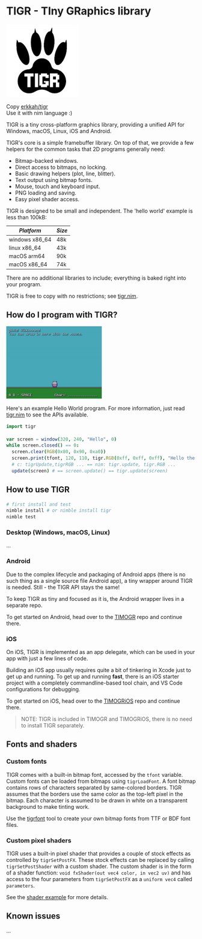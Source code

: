 # TIGR - TIny GRaphics library

![](https://github.com/erkkah/tigr/blob/master/tigr.png)

Copy [erkkah/tigr](https://github.com/erkkah/tigr)  
Use it with nim language :)

TIGR is a tiny cross-platform graphics library,
providing a unified API for Windows, macOS, Linux, iOS and Android.

TIGR's core is a simple framebuffer library.
On top of that, we provide a few helpers for the common tasks that 2D programs generally need:

 - Bitmap-backed windows.
 - Direct access to bitmaps, no locking.
 - Basic drawing helpers (plot, line, blitter).
 - Text output using bitmap fonts.
 - Mouse, touch and keyboard input.
 - PNG loading and saving.
 - Easy pixel shader access.

TIGR is designed to be small and independent.
The 'hello world' example is less than 100kB:

| *Platform* | *Size* |
| --- | --- |
| windows x86_64 | 48k |
| linux x86_64 | 43k |
| macOS arm64 | 90k |
| macOS x86_64 | 74k |

There are no additional libraries to include; everything is baked right into your program.

TIGR is free to copy with no restrictions; see [tigr.nim](src/tigr.nim).

## How do I program with TIGR?
![](https://github.com/Angluca/tigr/blob/master/demo.gif)

Here's an example Hello World program. For more information, just read [tigr.nim](src/tigr.nim) to see the APIs available.

```nim
import tigr

var screen = window(320, 240, "Hello", 0)
while screen.closed() == 0:
  screen.clear(RGB(0x80, 0x90, 0xa0))
  screen.print(tfont, 120, 110, tigr.RGB(0xff, 0xff, 0xff), "Hello the world!");
  # c: tigrUpdate,tigrRGB ... == nim: tigr.update, tigr.RGB ...
  update(screen) # == screen.update() == tigr.update(screen)
```

## How to use TIGR
```bash
# first install and test
nimble install # or nimble install tigr
nimble test
```
### Desktop (Windows, macOS, Linux)
  ...
### Android

Due to the complex lifecycle and packaging of Android apps
(there is no such thing as a single source file Android app),
a tiny wrapper around TIGR is needed. Still - the TIGR API stays the same!

To keep TIGR as tiny and focused as it is, the Android wrapper lives in a separate repo.

To get started on Android, head over to the [TIMOGR](https://github.com/erkkah/timogr) repo and continue there.

### iOS

On iOS, TIGR is implemented as an app delegate, which can be used in your app with just a few lines of code.

Building an iOS app usually requires quite a bit of tinkering in Xcode just to get up and running. To get up and running **fast**, there is an iOS starter project with a completely commandline-based tool chain, and VS Code configurations for debugging.

To get started on iOS, head over to the [TIMOGRiOS](https://github.com/erkkah/timogrios) repo and continue there.

> NOTE: TIGR is included in TIMOGR and TIMOGRiOS, there is no need to install TIGR separately.

## Fonts and shaders

### Custom fonts

TIGR comes with a built-in bitmap font, accessed by the `tfont` variable. Custom fonts can be loaded from bitmaps using `tigrLoadFont`. A font bitmap contains rows of characters separated by same-colored borders. TIGR assumes that the borders use the same color as the top-left pixel in the bitmap. Each character is assumed to be drawn in white on a transparent background to make tinting work.

Use the [tigrfont](https://github.com/erkkah/tigrfont) tool to create your own bitmap fonts from TTF or BDF font files.

### Custom pixel shaders

TIGR uses a built-in pixel shader that provides a couple of stock effects as controlled by `tigrSetPostFX`.
These stock effects can be replaced by calling `tigrSetPostShader` with a custom shader.
The custom shader is in the form of a shader function: `void fxShader(out vec4 color, in vec2 uv)` and has access to the four parameters from `tigrSetPostFX` as a `uniform vec4` called `parameters`.

See the [shader example](examples/shader/shader.nim) for more details.

## Known issues
  ...
